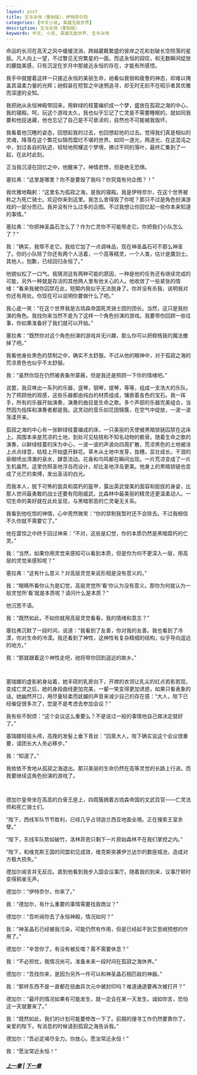 ```yaml
---
layout: post
title: 生与永恒（重制版），伊特奈尔四
categories: [中文小说, 英雄无敌世界]
description: 生与永恒（重制版）
keywords: 中文, 小说, 英雄无敌世界, 生与永恒
---
```


命运的长河在高天之风中缓缓流淌，跨越葳蕤繁盛的彼岸之花和划破长空陨落的星辰。凡人向上一望，不过瞥见无穷繁星的一面。而这永恒的寂叹，和无数瞬间绽放的朦胧美感，只有沉淀在岁月中那接近永恒的存在，才能有所感悟。

我手中就握着这样一只接近永恒的美丽生命，祂看似衰弱和疲惫的神态，却难以掩盖其温柔力量的光辉；祂假装在短暂之中迷惘追寻，却无时无刻不在昭示者其优雅而深邃的全知。

我把祂从永恒神殿带回来，用鲜绿的枝蔓编织成一个梦，盛放在孤寂之海的中心，我的寝殿。呵，玩这个游戏太久，我也似乎忘记了亡灵是不需要睡眠的。就如同我要和他捉迷藏，他也忘记了自己是不可亵渎的，自然也不可能被我毁坏。

我看着他沉睡的姿态，回想起我的过去，也回想起他的过去。觉得我们真是相似的灵魂，降落在这个繁花似锦而糜烂不堪的世界。如同一道光，两道光，在这混沌之中，划过各自的轨迹，轻轻地照耀这个梦境，拂过不同的落叶，最终汇集到了一起，在此时此刻。

正当我沉浸在回忆之中，他醒来了。神情悲愤，但是绝无恐惧。

塞拉弗：“这里是哪里？你不是要毁了我吗？你究竟有何企图？！”

我优雅地鞠躬：“这里名为孤寂之海，是我的寝殿。我是伊特奈尔，在这个世界被称之为死亡骑士。欢迎你来到这里。我怎么舍得毁了你呢？那只不过是角色扮演游戏的一部分而已。我并没有什么过多的企图。不过我想让你回忆起一些你本来知道的事情。”

塞拉弗：“你把神圣晶石怎么了？作为亡灵你不可能带走它。你把我们小队怎么了？”

我：“确实，我带不走它。我给它加了一点调味品，现在神圣晶石可不那么神圣了。你的小队除了你还有两个人活着，一个高等精灵，一个人类，估计是魔剑士。其他人，抱歉，已经回归永恒了。”

他貌似松了一口气。我猜测这有两种可能的原因，一种是他的任务还有继续完成的可能，另外一种就是存活的其他两人里有他关心的人。他收敛了一些紧张的情绪：“看来我被你囚禁在此，短期内我似乎无法脱身了。你并没有杀我，说明我对你还有用处。你现在可以说明你要做什么了吧。”

我心底一笑：“在这个世界我是古琉森帝国死灵骑士团的团长。当然，这只是我扮演的角色。我找你来当然不是为了这样一个角色扮演的游戏。我要带你回顾一些往事，你如果准备好了我们就可以开始。”

塞拉弗：“既然你对这个角色扮演的游戏并无兴趣，那么你可以把桎梏我的魔法撤掉了吧。”

我看他身处黑色的禁制之中，确实不太舒服。不过从他的眼神中，对于孤寂之海的荒凉景色也似乎不太舒服。

我：“虽然你现在仍然被表象所蒙蔽，但是我还是照顾一下你的情绪吧。”

说罢，我召唤出一系列的乐器，竖琴，钢琴，提琴，等等，组成一支浩大的乐队。为了照顾他的观感，这些乐器都由纯白的材质组成，镶嵌着各色的宝石。我一挥手，所有的乐器开始演奏，演奏的曲目是生命之歌。多个声部的乐器完美组合，当然因为指挥和演奏者都是我。这灵动的音乐如花团锦簇，在空气中绽放，一波一波荡漾开来。

孤寂之海的中心有一张鲜绿枝蔓编成的床，一只美丽的天使被黑暗锁链囚禁在这床上。周围本来是荒凉的土地，到处可见枯枝和不知名动物的骸骨。随着生命之歌的演奏，以鲜绿枝蔓的床为中心，一波一波的声波向四周扩散，荒凉黑色的土地被涂上点点绿意，枯枝上开始盛开鲜花。草木从土地中发芽，抜穗，茁壮成长。干涸的泉眼喷出清澈的泉水，肆意流动。花香和鸟鸣都在瞬间出现。一片荒凉变成了一片生机盎然。这里仿照圣地浮岛而设计，却比圣地浮岛更美。他身上的黑暗锁链也变成了光芒的束缚，发出圣洁的白光。

而我本人，脱下可怖的面具和腐朽的盔甲，露出英武俊美的面容和挺拔的身姿，比那人世间最勇敢的战士还要有阳刚威武，比森林中最美丽的精灵还更温柔动人。一切生命的美好就在此处呈现，与黑暗邪恶的亡灵毫无关系。

我看到他吃惊的神情，心中莞然微笑：“你的禁制我暂时还不会除去。不过我相信不久你就不需要它了。”

他在震惊之中终于回过神来：“不对，这些是幻觉，你的本质仍然是黑暗腐朽的亡灵。”

我：“当然，如果你用灵觉来感知可以看到本质，但是你为何不更深入一层，用高层的灵觉来感知呢？”

塞拉弗：“这有什么意义？对高层灵觉来说形相是没有意义的。”

我：“眼睛所看你认为是幻觉，高层灵觉所‘看’你认为没有意义。那你为何就认为一般灵觉所‘看’就是本质呢？请问什么是本质？”

他沉思不语。

我：“既然如此，不如你就用高层灵觉看看，我的情绪和意志？”

塞拉弗沉默了一段时间，说道：“我看到了友善，你对我的友善。我也看到了冷漠，你对生命的冷漠。我还看到了神性，这神性有复杂精细的结构，似乎导向遥远的地方。”

我：“那就跟着这个神性走吧，祂将带你回到遥远的故乡。”

<br>

塞瑞娜的虚影躬身站着，她丰硕的乳房向下，开襟的衣领让乳尖的红点若影若现。变成亡灵之后，她的身段曲线更加完美，一颦一笑变得更加诱惑，如果只看表象的话。她幽然开口，用尽量轻柔而妩媚的声音来减少自己的存在感：“大人，陛下已经催促很多次了，您是不是考虑去参加会议？”

我有些不耐烦：“这个会议这么重要么？不是说过一般的事情他自己做决定就好了。”

塞瑞娜轻摇头颅，高挽的发髻上垂下青丝：“回禀大人，陛下确实说这个会议很重要，请团长大人务必移步。”

我：“知道了。”

我依依不舍地从孤寂之海退出。那只美丽的生命仍然在高等灵觉的长路上行进。而我要继续这角色扮演的游戏了。

<br>

德加尔皇帝坐在高高的白骨王座上，四周簇拥着古琉森帝国的文武百官——亡灵法师和死亡骑士们。

“陛下，西线军队节节胜利，已经几乎占领迦兰西亚地面全境。正在搜索王室余孽。”

“陛下，东线军队势如破竹，洛林菲恩只剩下一片原始森林不在我们掌控之内。”

“陛下，和维克斯王国的同盟初见成效，维克斯突袭伊兰达尔的数座城池，造成对方极大损失。”

德加尔闻言并无反应。直到他看到我步入国会议事厅。随着我的到来，议事厅顿时变得鸦雀无声。

德加尔：“伊特奈尔，你来了。”

我：“德加尔，有什么重要的事情需要找我商议？”

德加尔：“吾听闻你去了永恒神殿，情况如何？”

我：“神圣晶石已经被我污染，可能仍然有作用，但是已经起不到艾思阙预想的作用了。”

德加尔：“辛苦你了。有没有被反噬？需不需要休息？”

我：“不必担忧，我情况尚可。准备未来一段时间在孤寂之海休养。”

德加尔：“吾找你来，是因为另外一件可以和神圣晶石相匹敌的神器。”

我：“那样东西不是一直都在扭曲异次元中被封印吗？难道通道要再次被打开？”

德加尔：“最坏的情况如果有可能发生，就一定会在某一天发生。诚如你言，恐怕这一天就要来了。”

我：“既然如此，我们的计划可能要修改一下了。前期的搜寻工作仍然要靠你了，亲爱的陛下。有消息的时候请到孤寂之海告诉我。”

德加尔：“吾必定竭尽全力。你放心。愿汝常近永恒！”

我：“愿汝常近永恒！”

##### [上一章](/2021/05/03/Life-And-Eternity-3/) | [下一章](/2021/05/21/Life-And-Eternity-5/)